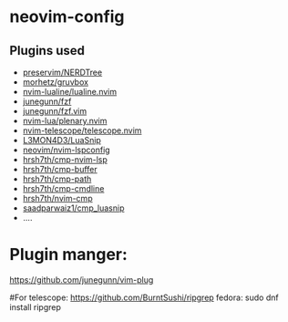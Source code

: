 # neovim-config

## Plugins used
- [preservim/NERDTree](https://github.com/preservim/nerdtree) 
- [morhetz/gruvbox](https://github.com/morhetz/gruvbox) 
- [nvim-lualine/lualine.nvim](https://github.com/nvim-lualine/lualine.nvim) 
- [junegunn/fzf](https://github.com/junegunn/fzf) 
- [junegunn/fzf.vim](https://github.com/junegunn/fzf.vim) 
- [nvim-lua/plenary.nvim](https://github.com/nvim-lua/plenary.nvim) 
- [nvim-telescope/telescope.nvim](https://github.com/nvim-telescope/telescope.nvim) 
- [L3MON4D3/LuaSnip](https://github.com/L3MON4D3/LuaSnip) 
- [neovim/nvim-lspconfig](https://github.com/neovim/nvim-lspconfig)
- [hrsh7th/cmp-nvim-lsp](https://github.com/hrsh7th/cmp-nvim-lsp)
- [hrsh7th/cmp-buffer](https://github.com/hrsh7th/cmp-buffer)
- [hrsh7th/cmp-path](https://github.com/hrsh7th/cmp-path)
- [hrsh7th/cmp-cmdline](https://github.com/hrsh7th/cmp-cmdline)
- [hrsh7th/nvim-cmp](https://github.com/hrsh7th/nvim-cmp)
- [saadparwaiz1/cmp_luasnip](https://github.com/saadparwaiz1/cmp_luasnip)
- ....

# Plugin manger:
https://github.com/junegunn/vim-plug

#For telescope:
https://github.com/BurntSushi/ripgrep
fedora: sudo dnf install ripgrep

